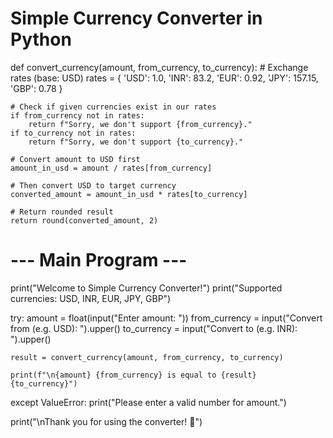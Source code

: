 # Simple Currency Converter in Python

def convert_currency(amount, from_currency, to_currency):
    # Exchange rates (base: USD)
    rates = {
        'USD': 1.0,
        'INR': 83.2,
        'EUR': 0.92,
        'JPY': 157.15,
        'GBP': 0.78
    }

    # Check if given currencies exist in our rates
    if from_currency not in rates:
        return f"Sorry, we don't support {from_currency}."
    if to_currency not in rates:
        return f"Sorry, we don't support {to_currency}."

    # Convert amount to USD first
    amount_in_usd = amount / rates[from_currency]

    # Then convert USD to target currency
    converted_amount = amount_in_usd * rates[to_currency]

    # Return rounded result
    return round(converted_amount, 2)


# --- Main Program ---

print("Welcome to Simple Currency Converter!")
print("Supported currencies: USD, INR, EUR, JPY, GBP")

try:
    amount = float(input("Enter amount: "))
    from_currency = input("Convert from (e.g. USD): ").upper()
    to_currency = input("Convert to (e.g. INR): ").upper()

    result = convert_currency(amount, from_currency, to_currency)

    print(f"\n{amount} {from_currency} is equal to {result} {to_currency}")

except ValueError:
    print("Please enter a valid number for amount.")

print("\nThank you for using the converter! 🙂")

